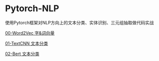 # Pytorch-NLP
使用Pytorch框架对NLP方向上的文本分类、实体识别、三元组抽取做代码实战   

[00-Word2Vec 字&词向量](./00-Word2Vec%20字&词向量)     

[01-TextCNN 文本分类](./01-TextCNN%20文本分类)  

[02-Bert 文本分类](./02-Bert%20文本分类) 
